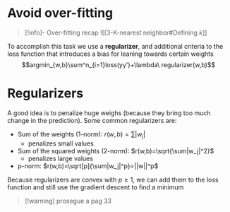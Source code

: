 # Avoid over-fitting

> [!info]- Over-fitting recap
> ![[3-K-nearest neighbor#Defining $k$]]

To accomplish this task we use a **regularizer**, and additional criteria to the loss function that introduces a bias for leaning towards certain weights
$$argmin_{w,b}\sum^n_{i=1}loss(yy')+\lambda\ regularizer(w,b)$$
# Regularizers
A good idea is to penalize huge weighs (because they bring too much change in the prediction). Some common regularizers are:
- Sum of the weights (1-norm): $r(w,b)=\sum|w_j|$
	- penalizes small values
- Sum of the squared weights (2-norm): $r(w,b)=\sqrt{\sum|w_j|^2}$
	- penalizes large values
- p-norm: $r(w,b)=\sqrt[p]{\sum|w_j|^p}=||w||^p$ 

Because regularizers are convex with $p\geq 1$, we can add them to the loss function and still use the gradient descent to find a minimum


> [!warning] prosegue a pag 33
